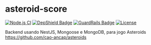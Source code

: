 # asteroid-score

[![Node.js CI](https://github.com/caiocampos/asteroid-score/actions/workflows/node.js.yml/badge.svg)](https://github.com/caiocampos/asteroid-score/actions/workflows/node.js.yml)
[![DepShield Badge](https://depshield.sonatype.org/badges/caiocampos/asteroid-score/depshield.svg)](https://depshield.github.io)
[![GuardRails Badge](https://badges.guardrails.io/caiocampos/asteroid-score.svg)](https://www.guardrails.io/)
[![License](https://img.shields.io/github/license/caiocampos/asteroid-score.svg)](LICENSE)

Backend usando NestJS, Mongoose e MongoDB, para jogo Asteroids https://github.com/cao-ancap/asteroids
